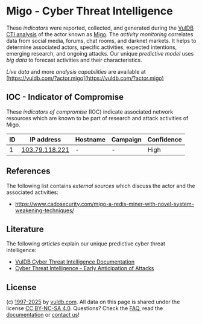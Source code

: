 # Migo - Cyber Threat Intelligence

These _indicators_ were reported, collected, and generated during the [VulDB CTI analysis](https://vuldb.com/?kb.cti) of the actor known as [Migo](https://vuldb.com/?actor.migo). The _activity monitoring_ correlates data from social media, forums, chat rooms, and darknet markets. It helps to determine associated actors, specific activities, expected intentions, emerging research, and ongoing attacks. Our unique _predictive model_ uses _big data_ to forecast activities and their characteristics.

_Live data_ and more _analysis capabilities_ are available at [https://vuldb.com/?actor.migo](https://vuldb.com/?actor.migo)

## IOC - Indicator of Compromise

These _indicators of compromise_ (IOC) indicate associated network resources which are known to be part of research and attack activities of Migo.

ID | IP address | Hostname | Campaign | Confidence
-- | ---------- | -------- | -------- | ----------
1 | [103.79.118.221](https://vuldb.com/?ip.103.79.118.221) | - | - | High

## References

The following list contains _external sources_ which discuss the actor and the associated activities:

* https://www.cadosecurity.com/migo-a-redis-miner-with-novel-system-weakening-techniques/

## Literature

The following _articles_ explain our unique predictive cyber threat intelligence:

* [VulDB Cyber Threat Intelligence Documentation](https://vuldb.com/?kb.cti)
* [Cyber Threat Intelligence - Early Anticipation of Attacks](https://www.scip.ch/en/?labs.20201022)

## License

(c) [1997-2025](https://vuldb.com/?kb.changelog) by [vuldb.com](https://vuldb.com/?kb.about). All data on this page is shared under the license [CC BY-NC-SA 4.0](https://creativecommons.org/licenses/by-nc-sa/4.0/). Questions? Check the [FAQ](https://vuldb.com/?kb.faq), read the [documentation](https://vuldb.com/?kb) or [contact us](https://vuldb.com/?contact)!
